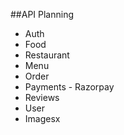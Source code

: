 ##API Planning

-   Auth
-   Food
-   Restaurant
-   Menu
-   Order
-   Payments - Razorpay
-   Reviews
-   User
-   Imagesx
